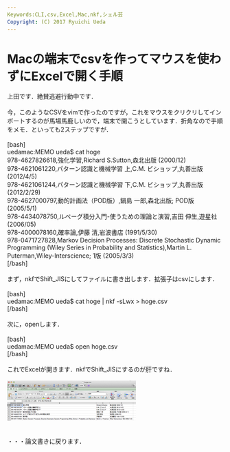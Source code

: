 ```yaml
---
Keywords:CLI,csv,Excel,Mac,nkf,シェル芸
Copyright: (C) 2017 Ryuichi Ueda
---
```

# <!--:ja-->Macの端末でcsvを作ってマウスを使わずにExcelで開く手順<!--:-->
<!--:ja-->上田です．絶賛逃避行動中です．<br />
<br />
今，このようなCSVをvimで作ったのですが，これをマウスをクリクリしてインポートするのが馬場馬鹿しいので，端末で開こうとしています．折角なので手順をメモ．といっても2ステップですが．<br />
<br />
[bash]<br />
uedamac:MEMO ueda$ cat hoge<br />
978-4627826618,強化学習,Richard S.Sutton,森北出版 (2000/12)<br />
978-4621061220,パターン認識と機械学習 上,C.M. ビショップ,丸善出版 (2012/4/5)<br />
978-4621061244,パターン認識と機械学習 下,C.M. ビショップ,丸善出版 (2012/2/29)<br />
978-4627000797,動的計画法（POD版）,鍋島 一郎,森北出版; POD版 (2005/5/1)<br />
978-4434078750,ルベーグ積分入門-使うための理論と演習,吉田 伸生,遊星社 (2006/05)<br />
978-4000078160,確率論,伊藤 清,岩波書店 (1991/5/30)<br />
978-0471727828,Markov Decision Processes: Discrete Stochastic Dynamic Programming (Wiley Series in Probability and Statistics),Martin L. Puterman,Wiley-Interscience; 1版 (2005/3/3)<br />
[/bash]<br />
<br />
まず，nkfでShift_JISにしてファイルに書き出します．拡張子はcsvにします．<br />
<br />
[bash]<br />
uedamac:MEMO ueda$ cat hoge | nkf -sLwx &gt; hoge.csv<br />
[/bash]<br />
<br />
次に，openします．<br />
<br />
[bash]<br />
uedamac:MEMO ueda$ open hoge.csv <br />
[/bash]<br />
<br />
これでExcelが開きます．nkfでShift_JISにするのが肝ですね．<br />
<br />
<a href="スクリーンショット-2013-11-20-13.01.14.png"><img src="スクリーンショット-2013-11-20-13.01.14-300x93.png" alt="スクリーンショット 2013-11-20 13.01.14" width="300" height="93" class="aligncenter size-medium wp-image-1614" /></a><br />
<br />
<br />
・・・論文書きに戻ります．<br />
<!--:-->
